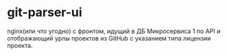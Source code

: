 # git-parser-ui

nginx(или что угодно) с  фронтом, идущий в ДБ Микросервиса 1 по API и отображающий урлы проектов из GitHub с указанием типа лицензии проекта.
